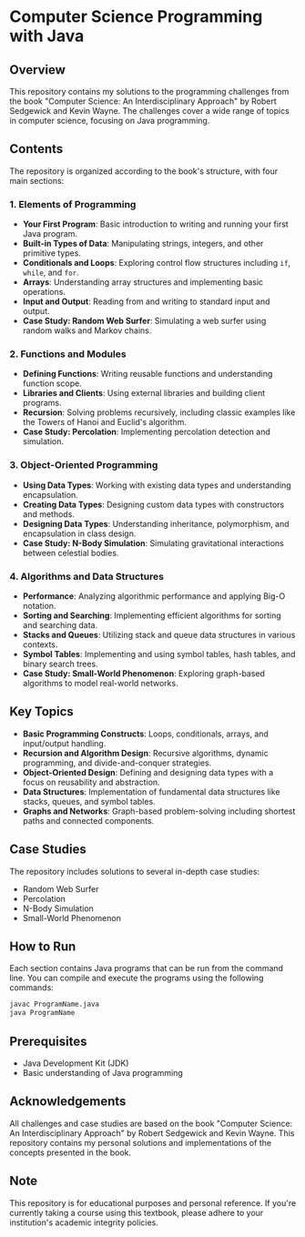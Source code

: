 # Computer Science Programming with Java

## Overview

This repository contains my solutions to the programming challenges from the book "Computer Science: An Interdisciplinary Approach" by Robert Sedgewick and Kevin Wayne. The challenges cover a wide range of topics in computer science, focusing on Java programming.

## Contents

The repository is organized according to the book's structure, with four main sections:



### 1. Elements of Programming
- **Your First Program**: Basic introduction to writing and running your first Java program.
- **Built-in Types of Data**: Manipulating strings, integers, and other primitive types.
- **Conditionals and Loops**: Exploring control flow structures including `if`, `while`, and `for`.
- **Arrays**: Understanding array structures and implementing basic operations.
- **Input and Output**: Reading from and writing to standard input and output.
- **Case Study: Random Web Surfer**: Simulating a web surfer using random walks and Markov chains.

### 2. Functions and Modules
- **Defining Functions**: Writing reusable functions and understanding function scope.
- **Libraries and Clients**: Using external libraries and building client programs.
- **Recursion**: Solving problems recursively, including classic examples like the Towers of Hanoi and Euclid's algorithm.
- **Case Study: Percolation**: Implementing percolation detection and simulation.

### 3. Object-Oriented Programming
- **Using Data Types**: Working with existing data types and understanding encapsulation.
- **Creating Data Types**: Designing custom data types with constructors and methods.
- **Designing Data Types**: Understanding inheritance, polymorphism, and encapsulation in class design.
- **Case Study: N-Body Simulation**: Simulating gravitational interactions between celestial bodies.

### 4. Algorithms and Data Structures
- **Performance**: Analyzing algorithmic performance and applying Big-O notation.
- **Sorting and Searching**: Implementing efficient algorithms for sorting and searching data.
- **Stacks and Queues**: Utilizing stack and queue data structures in various contexts.
- **Symbol Tables**: Implementing and using symbol tables, hash tables, and binary search trees.
- **Case Study: Small-World Phenomenon**: Exploring graph-based algorithms to model real-world networks.

## Key Topics
- **Basic Programming Constructs**: Loops, conditionals, arrays, and input/output handling.
- **Recursion and Algorithm Design**: Recursive algorithms, dynamic programming, and divide-and-conquer strategies.
- **Object-Oriented Design**: Defining and designing data types with a focus on reusability and abstraction.
- **Data Structures**: Implementation of fundamental data structures like stacks, queues, and symbol tables.
- **Graphs and Networks**: Graph-based problem-solving including shortest paths and connected components.

## Case Studies

The repository includes solutions to several in-depth case studies:

- Random Web Surfer
- Percolation
- N-Body Simulation
- Small-World Phenomenon

## How to Run
Each section contains Java programs that can be run from the command line. You can compile and execute the programs using the following commands:

```bash
javac ProgramName.java
java ProgramName
```

## Prerequisites

- Java Development Kit (JDK)
- Basic understanding of Java programming

## Acknowledgements

All challenges and case studies are based on the book "Computer Science: An Interdisciplinary Approach" by Robert Sedgewick and Kevin Wayne. This repository contains my personal solutions and implementations of the concepts presented in the book.

## Note

This repository is for educational purposes and personal reference. If you're currently taking a course using this textbook, please adhere to your institution's academic integrity policies.